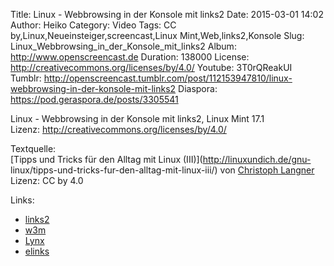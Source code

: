 Title: Linux - Webbrowsing in der Konsole mit links2
Date: 2015-03-01 14:02
Author: Heiko
Category: Video
Tags: CC by,Linux,Neueinsteiger,screencast,Linux Mint,Web,links2,Konsole
Slug: Linux_Webbrowsing_in_der_Konsole_mit_links2
Album: http://www.openscreencast.de
Duration: 138000
License: http://creativecommons.org/licenses/by/4.0/
Youtube: 3T0rQReakUI
Tumblr: http://openscreencast.tumblr.com/post/112153947810/linux-webbrowsing-in-der-konsole-mit-links2
Diaspora: https://pod.geraspora.de/posts/3305541

Linux - Webbrowsing in der Konsole mit links2, Linux Mint 17.1  
Lizenz: <http://creativecommons.org/licenses/by/4.0/>  
  
Textquelle:  
[Tipps und Tricks für den Alltag mit Linux (III)](http://linuxundich.de/gnu-
linux/tipps-und-tricks-fur-den-alltag-mit-linux-iii/) von [Christoph
Langner](http://linuxundich.de/) Lizenz: CC by 4.0

Links:

  * [links2](http://wiki.ubuntuusers.de/links2 "Link zu ubuntuusers.de" )
  * [w3m](http://wiki.ubuntuusers.de/w3m "Link zu ubuntuusers.de" )
  * [Lynx](http://wiki.ubuntuusers.de/Lynx "Link zu ubuntuusers.de" )
  * [elinks](http://wiki.ubuntuusers.de/ELinks "Link zu ubuntuusers.de" )

